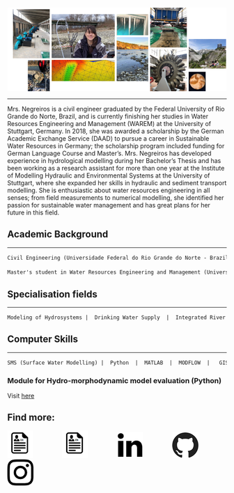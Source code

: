 ![Image](collage.png)


-----------------------------------------------------------------------------------------------------------
Mrs. Negreiros is a civil engineer graduated by the Federal University of Rio Grande do Norte, Brazil, and is currently finishing her studies in Water Resources Engineering and Management (WAREM) at the University of Stuttgart, Germany. In 2018, she was awarded a scholarship by the German Academic Exchange Service (DAAD)  to pursue a career in Sustainable Water Resources in Germany; the scholarship program included funding for German Language Course and Master’s. Mrs. Negreiros has developed experience in hydrological modelling during her Bachelor’s Thesis and has been working as a research assistant for more than one year at the Institute of Modelling Hydraulic and Environmental Systems at the University of Stuttgart, where she expanded her skills in hydraulic and sediment transport modelling. She is enthusiastic about water resources engineering in all senses; from field measurements to numerical modelling, she identified her passion for sustainable water management and has great plans for her future in this field.

## Academic Background
-----------------------------------------------------------------------------------------------------------
```markdown
Civil Engineering (Universidade Federal do Rio Grande do Norte - Brazil / University of Stuttgart - UK)

Master's student in Water Resources Engineering and Management (Universität Stuttgart - Germany)
```

## Specialisation fields
-----------------------------------------------------------------------------------------------------------
```markdown
Modeling of Hydrosystems |  Drinking Water Supply  |  Integrated River Management  |  Flood Protection
```

## Computer Skills
-----------------------------------------------------------------------------------------------------------
```markdown
SMS (Surface Water Modelling) |  Python  |  MATLAB  |  MODFLOW  |   GIS   |   AutoCAD   | Advanced Excel
```
### Module for Hydro-morphodynamic model evaluation (Python)

Visit [here](https://beatriznegreiros.github.io/valitools/) 

## Find more:

[![Image](cv_logo_de.png)](https://documentcloud.adobe.com/link/review?uri=urn:aaid:scds:US:cd6d1544-2a35-4ca4-92b7-c134ecfe0d55)  &nbsp; &nbsp; &nbsp; &nbsp; &nbsp; &nbsp; &nbsp; &nbsp; [![Image](cv_logo_en.png)](https://documentcloud.adobe.com/link/review?uri=urn:aaid:scds:US:51ca5598-ab87-4ad3-b726-69bab7fd7cff) &nbsp; &nbsp; &nbsp; &nbsp; &nbsp; &nbsp; &nbsp; &nbsp; [![Image](linkedin_logo.png)](https://www.linkedin.com/in/beatriz-negreiros/) &nbsp; &nbsp; &nbsp; &nbsp; &nbsp; &nbsp; &nbsp; &nbsp; [![Image](github_logo.png)](https://github.com/beatriznegreiros) &nbsp; &nbsp; &nbsp; &nbsp; &nbsp; &nbsp; &nbsp; &nbsp; [![Image](instagram_logo.png)](https://www.instagram.com/beatriznegreiros/?hl=pt)

